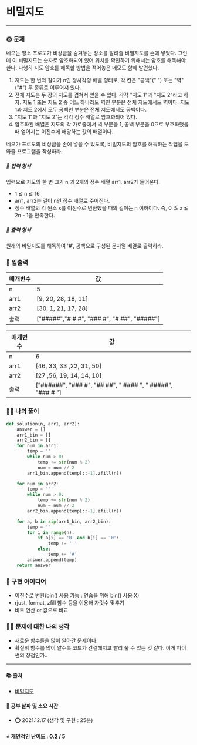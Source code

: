 # 비밀지도

-----
### 🌞 문제
네오는 평소 프로도가 비상금을 숨겨놓는 장소를 알려줄 비밀지도를 손에 넣었다. 그런데 이 비밀지도는 숫자로 암호화되어 있어 위치를 확인하기 위해서는 암호를 해독해야 한다. 다행히 지도 암호를 해독할 방법을 적어놓은 메모도 함께 발견했다.

1. 지도는 한 변의 길이가 n인 정사각형 배열 형태로, 각 칸은 "공백"(" ") 또는 "벽"("#") 두 종류로 이루어져 있다.
2. 전체 지도는 두 장의 지도를 겹쳐서 얻을 수 있다. 각각 "지도 1"과 "지도 2"라고 하자. 지도 1 또는 지도 2 중 어느 하나라도 벽인 부분은 전체 지도에서도 벽이다. 지도 1과 지도 2에서 모두 공백인 부분은 전체 지도에서도 공백이다.
3. "지도 1"과 "지도 2"는 각각 정수 배열로 암호화되어 있다.
4. 암호화된 배열은 지도의 각 가로줄에서 벽 부분을 1, 공백 부분을 0으로 부호화했을 때 얻어지는 이진수에 해당하는 값의 배열이다.

네오가 프로도의 비상금을 손에 넣을 수 있도록, 비밀지도의 암호를 해독하는 작업을 도와줄 프로그램을 작성하라.

##### 🔸 입력 형식  
입력으로 지도의 한 변 크기 n 과 2개의 정수 배열 arr1, arr2가 들어온다.
- 1 ≦ n ≦ 16
- arr1, arr2는 길이 n인 정수 배열로 주어진다.
- 정수 배열의 각 원소 x를 이진수로 변환했을 때의 길이는 n 이하이다. 즉, 0 ≦ x ≦ 2n - 1을 만족한다.

##### 🔹 출력 형식  
원래의 비밀지도를 해독하여 '#', 공백으로 구성된 문자열 배열로 출력하라.

### 📝 입출력
| 매개변수 | 값 |
| --- | --- |
| n | 5 |
| arr1 | [9, 20, 28, 18, 11] |
| arr2 | [30, 1, 21, 17, 28] |
| 출력 | ["#####","# # #", "### #", "# ##", "#####"] |

| 매개변수 | 값 |
| --- | --- |
| n | 6 |
| arr1 | [46, 33, 33 ,22, 31, 50] |
| arr2 | [27 ,56, 19, 14, 14, 10] |
| 출력 | ["######", "### #", "## ##", " #### ", " #####", "### # "] |

### 👩‍💻 나의 풀이
```python
def solution(n, arr1, arr2):
    answer = []
    arr1_bin = []
    arr2_bin = []
    for num in arr1:
        temp = ''
        while num > 0:
            temp += str(num % 2)
            num = num // 2
        arr1_bin.append(temp[::-1].zfill(n))

    for num in arr2:
        temp = ''
        while num > 0:
            temp += str(num % 2)
            num = num // 2
        arr2_bin.append(temp[::-1].zfill(n))

    for a, b in zip(arr1_bin, arr2_bin):
        temp = ''
        for i in range(n):
            if a[i] == '0' and b[i] == '0':
                temp += ' '
            else:
                temp += '#'
        answer.append(temp)
    return answer
 ```

### 🔑 구현 아이디어
- 이진수로 변환(bin() 사용 가능 : 연습을 위해 bin() 사용 X)
- rjust, format, zfill 함수 등을 이용해 자릿수 맞추기
- 비트 연산 or 값으로 비교
  
### 🙋‍♀ 문제에 대한 나의 생각
- 새로운 함수들을 많이 알아간 문제이다.
- 확실히 함수를 많이 알수록 코드가 간결해지고 빨리 풀 수 있는 것 같다. 이게 파이썬의 장점인가..

-------------
#### 📚 출처
- [비밀지도](https://programmers.co.kr/learn/courses/30/lessons/17681)
#### 📅 공부 날짜 및 소요 시간
- ⭕ 2021.12.17 (생각 및 구현 : 25분)  
#### ⭐ 개인적인 난이도 : 0.2 / 5
